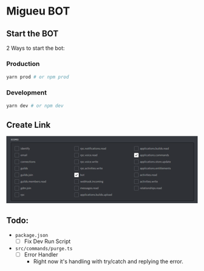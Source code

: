 # Migueu BOT

## Start the BOT

2 Ways to start the bot:

### Production

```sh
yarn prod # or npm prod
```

### Development

```sh
yarn dev # or npm dev
```

## Create Link

![Create Link](/README/discordCreateLink.png)

## Todo:

- `package.json`
  - [ ] Fix Dev Run Script
- `src/commands/purge.ts`
  - [ ] Error Handler
    - Right now it's handling with try/catch and replying the error.
